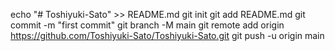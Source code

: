 echo "# Toshiyuki-Sato" >> README.md
git init
git add README.md
git commit -m "first commit"
git branch -M main
git remote add origin https://github.com/Toshiyuki-Sato/Toshiyuki-Sato.git
git push -u origin main